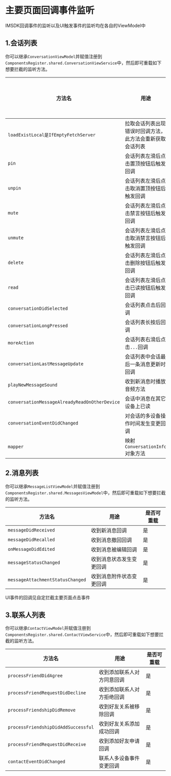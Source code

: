 # 主要页面回调事件监听

IMSDK回调事件的监听以及UI触发事件的监听均在各自的ViewModel中

## 1.会话列表

你可以继承`ConversationViewModel`并赋值注册到`ComponentsRegister.shared.ConversationViewService`中，然后即可重载如下想要拦截的监听方法。

| 方法名 | 用途 | 是否可重载 |
| -------- | -------- | -------- |
| `loadExistLocal是IfEmptyFetchServer`    | 拉取会话列表出现错误时回调方法，此方法会重新获取会话列表     | 是     |
| `pin`    | 会话列表左滑后点击置顶按钮后触发回调  | 是     |
| `unpin`    | 会话列表左滑后点击取消置顶按钮后触发回调     | 是     |
| `mute`    | 会话列表左滑后点击禁言按钮后触发回调     | 是     |
| `unmute`    | 会话列表左滑后点击取消禁言按钮后触发回调     | 是     |
| `delete`    | 会话列表左滑后点击删除按钮后触发回调     | 是     |
| `read`    | 会话列表左滑后点击已读按钮后触发回调     | 是     |
| `conversationDidSelected`    | 会话列表点击后回调     | 是     |
| `conversationLongPressed`    | 会话列表长按后回调     | 是     |
| `moreAction`   | 会话列表右滑后点击`...`回调     | 是     |
| `conversationLastMessageUpdate`   | 会话列表中会话最后一条消息更新时回调     | 是     |
| `playNewMessageSound`   | 收到新消息时播放音频方法     | 是     |
| `conversationMessageAlreadyReadOnOtherDevice`   | 会话中消息在其它设备上已读     | 是     |
| `conversationEventDidChanged`   | 对会话的多设备操作时间发生变更回调     | 是     |
| `mapper`  | 映射`ConversationInfo`对象方法     | 是     |


## 2.消息列表

你可以继承`MessageListViewModel`并赋值注册到`ComponentsRegister.shared.MessagesViewModel`中，然后即可重载如下想要拦截的监听方法。

| 方法名 | 用途 | 是否可重载 |
| -------- | -------- | -------- |
| `messageDidReceived`    | 收到新消息回调     | 是     |
| `messageDidRecalled`    | 收到消息撤回回调     | 是     |
| `onMessageDidEdited`    | 收到消息被编辑回调     | 是     |
| `messageStatusChanged`    | 收到消息状态发生变更回调     | 是     |
| `messageAttachmentStatusChanged`    | 收到消息附件状态变更回调     | 是     |

UI事件的回调见自定拦截主要页面点击事件


## 3.联系人列表

你可以继承`ContactViewModel`并赋值注册到`ComponentsRegister.shared.ContactViewService`中，然后即可重载如下想要拦截的监听方法。

| 方法名 | 用途 | 是否可重载 |
| -------- | -------- | -------- |
| `processFriendDidAgree`    | 收到添加联系人对方同意回调     | 是     |
| `processFriendRequestDidDecline`   | 收到添加联系人对方拒绝回调     | 是     |
| `processFriendshipDidRemove`    | 收到好友关系被移除回调     | 是     |
| `processFriendshipDidAddSuccessful`    | 收到好友关系添加成功回调     | 是     |
| `processFriendRequestDidReceive`    | 收到添加好友申请回调     | 是     |
| `contactEventDidChanged`    | 联系人多设备事件变更回调     | 是     |
